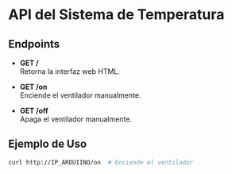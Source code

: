 # API del Sistema de Temperatura

## Endpoints
- **GET /**  
  Retorna la interfaz web HTML.

- **GET /on**  
  Enciende el ventilador manualmente.

- **GET /off**  
  Apaga el ventilador manualmente.

## Ejemplo de Uso
```bash
curl http://IP_ARDUIINO/on  # Enciende el ventilador